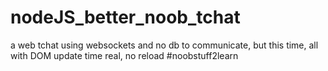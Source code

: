 # nodeJS_better_noob_tchat
a web tchat using websockets and no db to communicate, but this time, all with DOM update time real, no reload #noobstuff2learn
